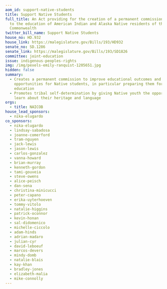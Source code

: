 ```yaml
---
aom_id: support-native-students
title: Support Native Students
full_title: An Act providing for the creation of a permanent commission relative
  to the education of American Indian and Alaska Native residents of the
  Commonwealth
twitter_bill_name: Support Native Students
house_no: HD.932
house_link: https://malegislature.gov/Bills/193/HD932
senate_no: SD.1286
senate_link: https://malegislature.gov/Bills/193/SD1826
committee: joint-education
issue: indigenous-peoples-rights
img: /img/pexels-emily-ranquist-1205651.jpg
hidden: false
summary:
  - Creates a permanent commission to improve educational outcomes and
    opportunities for Native students, in particular preparing them for higher
    education
  - Promotes tribal self-determination by giving Native youth the opportunity to
    learn about their heritage and language
orgs:
  - title: NAICOB
house_lead_sponsors:
  - nika-elugardo
co_sponsors:
  - nika-elugardo
  - lindsay-sabadosa
  - joanne-comerford
  - tram-nguyen
  - jack-lewis
  - jason-lewis
  - carlos-gonzalez
  - vanna-howard
  - brian-murray
  - kenneth-gordon
  - tami-gouveia
  - steve-owens
  - alice-peisch
  - dan-sena
  - christina-minicucci
  - peter-capano
  - erika-uyterhoeven
  - tommy-vitolo
  - natalie-higgins
  - patrick-oconnor
  - kevin-honan
  - sal-didomenico
  - michelle-ciccolo
  - adam-hinds
  - adrian-madaro
  - julian-cyr
  - david-leboeuf
  - marcos-devers
  - mindy-domb
  - natalie-blais
  - kay-khan
  - bradley-jones
  - elizabeth-malia
  - mike-connolly
---
```

